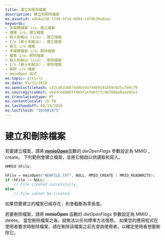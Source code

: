 ```yaml
---
title: 建立和刪除檔案
description: 建立和刪除檔案
ms.assetid: a4b4a310-7230-4f1d-b084-c47db39adaac
keywords:
- 多媒體檔案 i/o，建立檔案
- 檔案 i/o，建立檔案
- 輸入和輸出 (i/o) ，建立檔案
- I/o (輸入和輸出) ，建立檔案
- 建立 i/o 檔案
- 多媒體檔案 i/o，刪除檔案
- 檔案 i/o，刪除檔案
- 輸入和輸出 (i/o) ，刪除檔案
- I/o (輸入和輸出) ，刪除檔案
- 刪除 i/o 檔案
- mmioOpen 函式
ms.topic: article
ms.date: 05/31/2018
ms.openlocfilehash: c22cd6330874d0b5da74d69193359c025c709c79
ms.sourcegitcommit: ebd3ce6908ff865f1ef66f2fc96769be0aad82e1
ms.translationtype: MT
ms.contentlocale: zh-TW
ms.lasthandoff: 08/19/2020
ms.locfileid: "103681875"
---
```

# <a name="creating-and-deleting-a-file"></a>建立和刪除檔案

若要建立檔案，請將 [**mmioOpen**](/windows/win32/api/mmiscapi/nf-mmiscapi-mmioopen)函數的 *dwOpenFlags* 參數設定為 MMIO \_ create。 下列範例會建立檔案，並將它開啟以供讀取和寫入。


```C++
HMMIO hFile; 

hFile = mmioOpen("NEWFILE.TXT", NULL, MMIO_CREATE | MMIO_READWRITE); 
if (hFile != NULL) 
    // File created successfully. 
else 
    // File cannot be created. 
```



如果您要建立的檔案已經存在，則會截斷為零長度。

若要刪除檔案，請將 **mmioOpen** 函數的 *dwOpenFlags* 參數設定為 MMIO \_ delete。 當您刪除檔案之後，就無法以任何標準方法復原。 如果您的應用程式在使用者要求時刪除檔案，請在刪除該檔案之前先查詢使用者，以確定使用者想要刪除它。

 

 